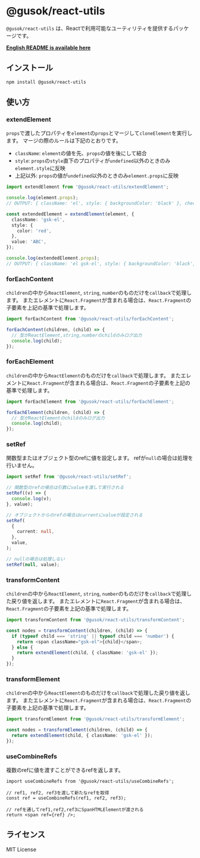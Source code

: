 # @gusok/react-utils

`@gusok/react-utils` は、Reactで利用可能なユーティリティを提供するパッケージです。

**[English README is available here](./README.md)**

## インストール

```sh
npm install @gusok/react-utils
```

## 使い方

### extendElement

`props`で渡したプロパティを`element`の`props`とマージして`cloneElement`を実行します。
マージの際のルールは下記のとおりです。

- `className`: `element`の値を先、`props`の値を後にして結合
- `style`: `props`の`style`直下のプロパティが`undefined`以外のときのみ`element.style`に反映
- 上記以外: `props`の値が`undefined`以外のときのみ`element.props`に反映

```typescript
import extendElement from '@gusok/react-utils/extendElement';

console.log(element.props);
// OUTPUT: { className: 'el', style: { backgroundColor: 'black' }, checked: true }

const extendedElement = extendElement(element, {
  className: 'gsk-el',
  style: {
    color: 'red',
  },
  value: 'ABC',
});

console.log(extendedElement.props);
// OUTPUT: { className: 'el gsk-el', style: { backgroundColor: 'black', color: 'red' }, checked: true, value: 'ABC' }
```

### forEachContent

`children`の中から`ReactElement`, `string`, `number`のものだけを`callback`で処理します。
またエレメントに`React.Fragment`が含まれる場合は、`React.Fragment`の子要素を上記の基準で処理します。

```typescript
import forEachContent from '@gusok/react-utils/forEachContent';

forEachContent(children, (child) => {
  // 型がReactElement,string,numberのchildのみログ出力
  console.log(child);
});
```

### forEachElement

`children`の中から`ReactElement`のものだけを`callback`で処理します。
またエレメントに`React.Fragment`が含まれる場合は、`React.Fragment`の子要素を上記の基準で処理します。

```typescript
import forEachElement from '@gusok/react-utils/forEachElement';

forEachElement(children, (child) => {
  // 型がReactElementのchildのみログ出力
  console.log(child);
});
```

### setRef

関数型またはオブジェクト型のrefに値を設定します。
refが`null`の場合は処理を行いません。

```typescript
import setRef from '@gusok/react-utils/setRef';

// 関数型のrefの場合は引数にvalueを渡して実行される
setRef((v) => {
  console.log(v);
}, value);

// オブジェクトからのrefの場合はcurrentにvalueが設定される
setRef(
  {
    current: null,
  },
  value,
);

// nullの場合は処理しない
setRef(null, value);
```

### transformContent

`children`の中から`ReactElement`, `string`, `number`のものだけを`callback`で処理した戻り値を返します。
またエレメントに`React.Fragment`が含まれる場合は、`React.Fragment`の子要素を上記の基準で処理します。

```typescript
import transformContent from '@gusok/react-utils/transformContent';

const nodes = transformContent(children, (child) => {
  if (typeof child === 'string' || typeof child === 'number') {
    return <span className="gsk-el">{child}</span>;
  } else {
    return extendElement(child, { className: 'gsk-el' });
  }
});
```

### transformElement

`children`の中から`ReactElement`のものだけを`callback`で処理した戻り値を返します。
またエレメントに`React.Fragment`が含まれる場合は、`React.Fragment`の子要素を上記の基準で処理します。

```typescript
import transformElement from '@gusok/react-utils/transformElement';

const nodes = transformElement(children, (child) => {
  return extendElement(child, { className: 'gsk-el' });
});
```

### useCombineRefs

複数のrefに値を渡すことができるrefを返します。

```tsx
import useCombineRefs from '@gusok/react-utils/useCombineRefs';

// ref1, ref2, ref3を渡して新たなrefを取得
const ref = useCombineRefs(ref1, ref2, ref3);

// refを通してref1,ref2,ref3にSpanHTMLElementが渡される
return <span ref={ref} />;
```

## ライセンス

MIT License
